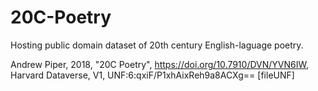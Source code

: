 # 20C-Poetry

Hosting public domain dataset of 20th century English-laguage poetry.

Andrew Piper, 2018, "20C Poetry", https://doi.org/10.7910/DVN/YVN6IW, Harvard Dataverse, V1, UNF:6:qxiF/P1xhAixReh9a8ACXg== [fileUNF] 
